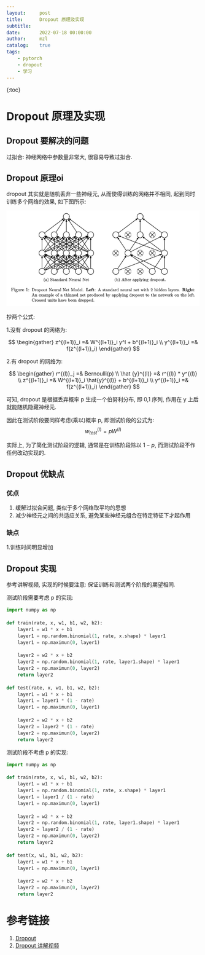 ```yaml
---
layout:     post
title:      Dropout 原理及实现
subtitle:
date:       2022-07-18 00:00:00
author:     mzl
catalog:    true
tags:
    - pytorch
    - dropout
    - 学习
---
```


{:toc}

# Dropout 原理及实现

## Dropout 要解决的问题

过拟合: 神经网络中参数量非常大, 很容易导致过拟合.

## Dropout 原理oi

dropout 其实就是随机丢弃一些神经元, 从而使得训练的网络并不相同, 起到同时训练多个网络的效果, 如下图所示:

![Dropout 原理](/styles/img/Dropout_原理.png)

抄两个公式:

1.没有 dropout 的网络为:

$$
    \begin{gather}
    z^{(l+1)}_i =& W^{(l+1)}_i y^l + b^{(l+1)}_i \\
    y^{(l+1)}_i =& f(z^{(l+1)}_i)
    \end{gather}
$$

2.有 dropout 的网络为:

$$
    \begin{gather}
    r^{(l)}_j =& Bernoulli(p) \\
    \hat {y}^{(l)} =& r^{(l)} * y^{(l)} \\
    z^{(l+1)}_i =& W^{(l+1)}_i \hat{y}^{(l)} + b^{(l+1)}_i \\
    y^{(l+1)}_i =& f(z^{(l+1)}_i)
    \end{gather}
$$

可知, dropout 是根据丢弃概率 p 生成一个伯努利分布, 即 0,1 序列, 作用在 y 上后就能随机隐藏神经元.

因此在测试阶段要同样考虑(乘以)概率 p, 即测试阶段的公式为:
$$
w^{(l)}_{test} = p W^{(l)}
$$

实际上, 为了简化测试阶段的逻辑, 通常是在训练阶段除以 $1-p$, 而测试阶段不作任何改动实现的.

## Dropout 优缺点

### 优点
1. 缓解过拟合问题, 类似于多个网络取平均的思想
2. 减少神经元之间的共适应关系, 避免某些神经元组合在特定特征下才起作用

### 缺点
1.训练时间明显增加

## Dropout 实现

参考讲解视频, 实现的时候要注意: 保证训练和测试两个阶段的期望相同.

测试阶段需要考虑 p 的实现:

```python
import numpy as np

def train(rate, x, w1, b1, w2, b2):
    layer1 = w1 * x + b1
    layer1 = np.random.binomial(1, rate, x.shape) * layer1
    layer1 = np.maximun(0, layer1)

    layer2 = w2 * x + b2
    layer2 = np.random.binomial(1, rate, layer1.shape) * layer1
    layer2 = np.maximun(0, layer2)
    return layer2

def test(rate, x, w1, b1, w2, b2):
    layer1 = w1 * x + b1
    layer1 = layer1 * (1 - rate)
    layer1 = np.maximun(0, layer1)

    layer2 = w2 * x + b2
    layer2 = layer2 * (1 - rate)
    layer2 = np.maximun(0, layer2)
    return layer2
```

测试阶段不考虑 p 的实现:
```python
import numpy as np

def train(rate, x, w1, b1, w2, b2):
    layer1 = w1 * x + b1
    layer1 = np.random.binomial(1, rate, x.shape) * layer1
    layer1 = layer1 / (1 - rate)
    layer1 = np.maximun(0, layer1)

    layer2 = w2 * x + b2
    layer2 = np.random.binomial(1, rate, layer1.shape) * layer1
    layer2 = layer2 / (1 - rate)
    layer2 = np.maximun(0, layer2)
    return layer2

def test(x, w1, b1, w2, b2):
    layer1 = w1 * x + b1
    layer1 = np.maximun(0, layer1)

    layer2 = w2 * x + b2
    layer2 = np.maximun(0, layer2)
    return layer2
```

# 参考链接

1. [Dropout](https://www.jmlr.org/papers/volume15/srivastava14a/srivastava14a.pdf?utm_content=buffer79b43&utm_medium=social&utm_source=twitter.com&utm_campaign=buffer,)
2. [Dropout 讲解视频](https://www.bilibili.com/video/BV1gL4y1p7ww?spm_id_from=333.999.0.0&vd_source=dc75f3ab0e9f1a283df2284215768868)